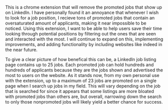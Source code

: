 This is a chrome extension that will remove the promoted jobs that show up on LinkedIn. I have personally found it an annoyance that whenever I wish to look for a job position, I recieve tons of promoted jobs that contain an oversaturated amount of applicants, making it near impossible to be noticed. Using this extension, I want to be able to help users save their time looking through potential positions by filtering out the ones that are seen and interacted with the most. I will continue to expand on this, implementing improvements, and adding functionality by including websites like indeed in the near future. 


To give a clear picture of how benefical this can be, a LinkedIn job listing page contains up to 25 jobs. Each promoted job can hold hundreds and hundreds of applicants because they are the jobs shown and advertised the most to users on the website. As it stands now, from my own personal use with the extension, up to a maximum of 23 jobs are promoted on a single page when I search up jobs in my field. This will vary depending on the job that is searched for since it appears that some listings are more bloated with promoted jobs than others are, but overall, narrowing down the search to only those nonpromoted jobs will likely yield a better chance for success.

